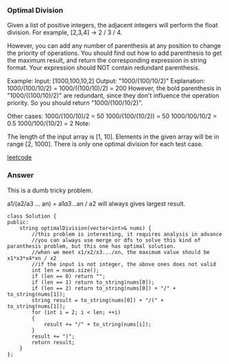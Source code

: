### Optimal Division
Given a list of positive integers, the adjacent integers will perform the float division. For example, [2,3,4] -> 2 / 3 / 4.

However, you can add any number of parenthesis at any position to change the priority of operations. You should find out how to add parenthesis to get the maximum result, and return the corresponding expression in string format. Your expression should NOT contain redundant parenthesis.

Example:
Input: [1000,100,10,2]
Output: "1000/(100/10/2)"
Explanation:
1000/(100/10/2) = 1000/((100/10)/2) = 200
However, the bold parenthesis in "1000/((100/10)/2)" are redundant, 
since they don't influence the operation priority. So you should return "1000/(100/10/2)". 

Other cases:
1000/(100/10)/2 = 50
1000/(100/(10/2)) = 50
1000/100/10/2 = 0.5
1000/100/(10/2) = 2
Note:

The length of the input array is [1, 10].
Elements in the given array will be in range [2, 1000].
There is only one optimal division for each test case.

[leetcode](https://leetcode.com/problems/optimal-division/description/)

### Answer

This is a dumb tricky problem. 

a1/(a2/a3 ... an) = a1*a3*...an / a2 will always gives largest result.

	class Solution {
	public:
	    string optimalDivision(vector<int>& nums) {
	        //this problem is interesting, it requires analysis in advance
	        //you can always use merge or dfs to solve this kind of paranthesis problem, but this one has optimal solution.
	        //when we meet x1/x2/x3.../xn, the maximum value should be x1*x3*x4*xn / x2
	        //if the input is not integer, the above ones does not valid
	        int len = nums.size();
	        if (len == 0) return "";
	        if (len == 1) return to_string(nums[0]);
	        if (len == 2) return to_string(nums[0]) + "/" + to_string(nums[1]);
	        string result = to_string(nums[0]) + "/(" + to_string(nums[1]);
	        for (int i = 2; i < len; ++i)
	        {
	            result += "/" + to_string(nums[i]);
	        }
	        result += ")";
	        return result;
	    }
	};
